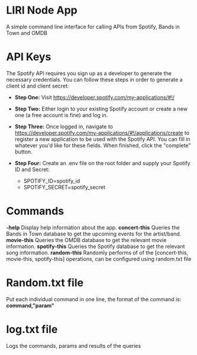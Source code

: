 # LIRI Node App

A simple command line interface for calling APIs from Spotify, Bands in Town and OMDB

# API Keys

The Spotify API requires you sign up as a developer to generate the necessary credentials. You can follow these steps in order to generate a client id and client secret:

* **Step One:** Visit https://developer.spotify.com/my-applications/#!/
* **Step Two:** Either login to your existing Spotify account or create a new one (a free account is fine) and log in.
* **Step Three:** Once logged in, navigate to https://developer.spotify.com/my-applications/#!/applications/create to register a new application to be used with the Spotify API. You can fill in whatever you'd like for these fields. When finished, click the "complete" button.
* **Step Four:** Create an .env file on the root folder and supply your Spotify ID and Secret:

    * SPOTIFY_ID=spotify_id
    * SPOTIFY_SECRET=spotify_secret

# Commands

**-help**         Display help information about the app.
**concert-this**  Queries the Bands in Town database to get the upcoming events for the artist/band.
**movie-this**    Queries the OMDB database to get the relevant movie information.
**spotify-this**  Queries the Spotify database to get the relevant song information.
**random-this**   Randomly performs of of the [concert-this, movie-this, spotify-this] operations, can be configured using random.txt file

# Random.txt file

Put each individual command in one line, the format of the command is:
**command,"param"**

# log.txt file

Logs the commands, params and results of the queries